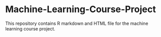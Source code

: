 # Machine-Learning-Course-Project

This repository contains R markdown and HTML file for the machine learning course project.
